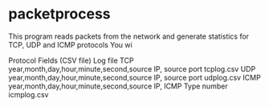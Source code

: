 # packetprocess
This program reads packets from the network and generate statistics for TCP, UDP and ICMP protocols You wi

Protocol                        Fields (CSV file)	                             Log file
TCP	          year,month,day,hour,minute,second,source IP, source port	      tcplog.csv
UDP           year,month,day,hour,minute,second,source IP, source port	      udplog.csv
ICMP	        year,month,day,hour,minute,second,source IP, ICMP Type number	  icmplog.csv
